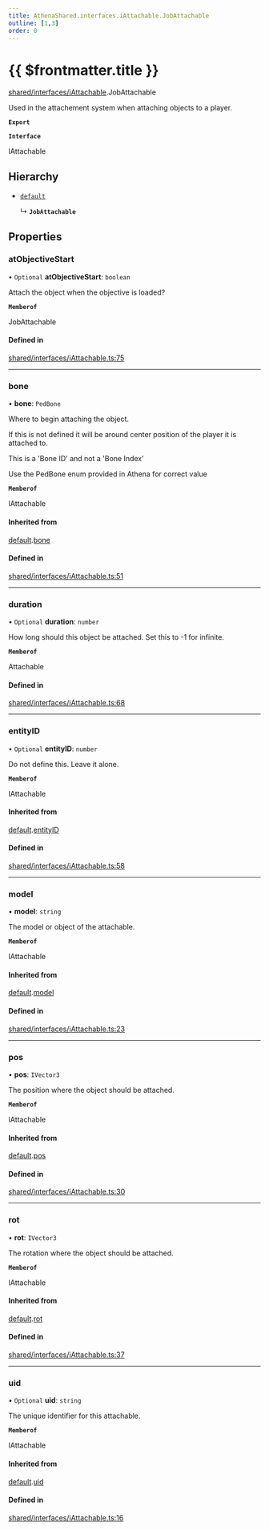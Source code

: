 ```yaml
---
title: AthenaShared.interfaces.iAttachable.JobAttachable
outline: [1,3]
order: 0
---
```


# {{ $frontmatter.title }}


[shared/interfaces/iAttachable](../modules/shared_interfaces_iAttachable.md).JobAttachable

Used in the attachement system when attaching objects to a player.

**`Export`**

**`Interface`**

IAttachable

## Hierarchy

- [`default`](shared_interfaces_iAttachable_default.md)

  ↳ **`JobAttachable`**

## Properties

### atObjectiveStart

• `Optional` **atObjectiveStart**: `boolean`

Attach the object when the objective is loaded?

**`Memberof`**

JobAttachable

#### Defined in

[shared/interfaces/iAttachable.ts:75](https://github.com/Stuyk/altv-athena/blob/552012ca4/src/core/shared/interfaces/iAttachable.ts#L75)

___

### bone

• **bone**: `PedBone`

Where to begin attaching the object.

If this is not defined it will be around center position of the player it is attached to.

This is a 'Bone ID' and not a 'Bone Index'

Use the PedBone enum provided in Athena for correct value

**`Memberof`**

IAttachable

#### Inherited from

[default](shared_interfaces_iAttachable_default.md).[bone](shared_interfaces_iAttachable_default.md#bone)

#### Defined in

[shared/interfaces/iAttachable.ts:51](https://github.com/Stuyk/altv-athena/blob/552012ca4/src/core/shared/interfaces/iAttachable.ts#L51)

___

### duration

• `Optional` **duration**: `number`

How long should this object be attached.
Set this to -1 for infinite.

**`Memberof`**

Attachable

#### Defined in

[shared/interfaces/iAttachable.ts:68](https://github.com/Stuyk/altv-athena/blob/552012ca4/src/core/shared/interfaces/iAttachable.ts#L68)

___

### entityID

• `Optional` **entityID**: `number`

Do not define this. Leave it alone.

**`Memberof`**

IAttachable

#### Inherited from

[default](shared_interfaces_iAttachable_default.md).[entityID](shared_interfaces_iAttachable_default.md#entityID)

#### Defined in

[shared/interfaces/iAttachable.ts:58](https://github.com/Stuyk/altv-athena/blob/552012ca4/src/core/shared/interfaces/iAttachable.ts#L58)

___

### model

• **model**: `string`

The model or object of the attachable.

**`Memberof`**

IAttachable

#### Inherited from

[default](shared_interfaces_iAttachable_default.md).[model](shared_interfaces_iAttachable_default.md#model)

#### Defined in

[shared/interfaces/iAttachable.ts:23](https://github.com/Stuyk/altv-athena/blob/552012ca4/src/core/shared/interfaces/iAttachable.ts#L23)

___

### pos

• **pos**: `IVector3`

The position where the object should be attached.

**`Memberof`**

IAttachable

#### Inherited from

[default](shared_interfaces_iAttachable_default.md).[pos](shared_interfaces_iAttachable_default.md#pos)

#### Defined in

[shared/interfaces/iAttachable.ts:30](https://github.com/Stuyk/altv-athena/blob/552012ca4/src/core/shared/interfaces/iAttachable.ts#L30)

___

### rot

• **rot**: `IVector3`

The rotation where the object should be attached.

**`Memberof`**

IAttachable

#### Inherited from

[default](shared_interfaces_iAttachable_default.md).[rot](shared_interfaces_iAttachable_default.md#rot)

#### Defined in

[shared/interfaces/iAttachable.ts:37](https://github.com/Stuyk/altv-athena/blob/552012ca4/src/core/shared/interfaces/iAttachable.ts#L37)

___

### uid

• `Optional` **uid**: `string`

The unique identifier for this attachable.

**`Memberof`**

IAttachable

#### Inherited from

[default](shared_interfaces_iAttachable_default.md).[uid](shared_interfaces_iAttachable_default.md#uid)

#### Defined in

[shared/interfaces/iAttachable.ts:16](https://github.com/Stuyk/altv-athena/blob/552012ca4/src/core/shared/interfaces/iAttachable.ts#L16)
